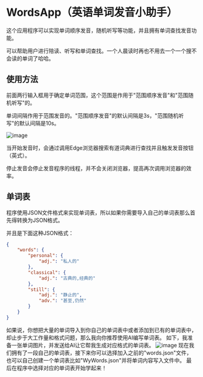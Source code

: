 # WordsApp（英语单词发音小助手）

这个应用程序可以实现单词顺序发音，随机听写等功能，并且拥有单词查找发音功能。

可以帮助用户进行陪读、听写和单词查找。一个人晨读时再也不用去一个一个搜不会读的单词了哈哈。

## 使用方法

前面两行输入框用于确定单词范围，这个范围是作用于"范围顺序发音"和"范围随机听写"的。

单词间隔作用于范围发音的。"范围顺序发音"的默认间隔是3s，"范围随机听写"的默认间隔是10s。

![image](https://github.com/user-attachments/assets/a86e1447-894a-4a69-a8b8-edcd22733d9e)

当开始发音时，会通过调用Edge浏览器搜索有道词典进行查找并且触发发音按钮（英式）。

停止发音会停止发音程序的线程，并不会关闭浏览器，提高再次调用浏览器的效率。

## 单词表

程序使用JSON文件格式来实现单词表，所以如果你需要导入自己的单词表那么首先得转换为JSON格式。

并且是下面这种JSON格式：

```json
{
	"words": {
        "personal": {
            "adj.": "私人的"
        },
        "classical": {
            "adj.": "古典的,经典的"
        },
        "still": {
            "adj.": "静止的",
            "adv.": "甚至,仍然"
        }
    }
}
```

如果说，你想把大量的单词导入到你自己的单词表中或者添加到已有的单词表中，却止步于大工作量和格式问题，那么我向你推荐使用AI编写单词表。
如下，我准备一张单词图片，并发送给AI让它帮我生成对应格式的单词表。
![image](https://github.com/user-attachments/assets/ea68b3db-5c5d-4114-85e8-45fb1c76a213)
现在我们拥有了一段自己的单词表，接下来你可以选择加入之前的"words.json"文件，也可以自己创建一个单词表比如"WyWords.json"并将单词内容写入文件中。
最后在程序中选择对应的单词表开始学起来！

